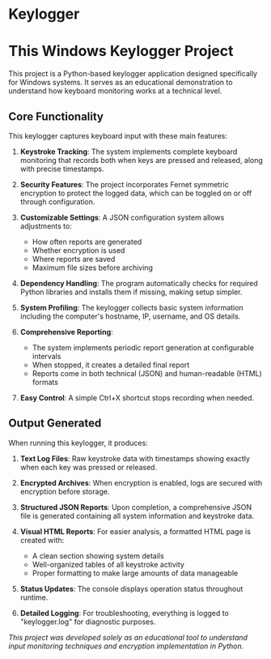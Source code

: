 # Keylogger
# This Windows Keylogger Project

This project is a Python-based keylogger application designed specifically for Windows systems. It serves as an educational demonstration to understand how keyboard monitoring works at a technical level.

## Core Functionality

This keylogger captures keyboard input with these main features:

1. **Keystroke Tracking**: The system implements complete keyboard monitoring that records both when keys are pressed and released, along with precise timestamps.

2. **Security Features**: The project incorporates Fernet symmetric encryption to protect the logged data, which can be toggled on or off through configuration.

3. **Customizable Settings**: A JSON configuration system allows adjustments to:
   - How often reports are generated
   - Whether encryption is used
   - Where reports are saved
   - Maximum file sizes before archiving

4. **Dependency Handling**: The program automatically checks for required Python libraries and installs them if missing, making setup simpler.

5. **System Profiling**: The keylogger collects basic system information including the computer's hostname, IP, username, and OS details.

6. **Comprehensive Reporting**: 
   - The system implements periodic report generation at configurable intervals
   - When stopped, it creates a detailed final report
   - Reports come in both technical (JSON) and human-readable (HTML) formats

7. **Easy Control**: A simple Ctrl+X shortcut stops recording when needed.

## Output Generated

When running this keylogger, it produces:

1. **Text Log Files**: Raw keystroke data with timestamps showing exactly when each key was pressed or released.

2. **Encrypted Archives**: When encryption is enabled, logs are secured with encryption before storage.

3. **Structured JSON Reports**: Upon completion, a comprehensive JSON file is generated containing all system information and keystroke data.

4. **Visual HTML Reports**: For easier analysis, a formatted HTML page is created with:
   - A clean section showing system details
   - Well-organized tables of all keystroke activity
   - Proper formatting to make large amounts of data manageable

5. **Status Updates**: The console displays operation status throughout runtime.

6. **Detailed Logging**: For troubleshooting, everything is logged to "keylogger.log" for diagnostic purposes.

*This project was developed solely as an educational tool to understand input monitoring techniques and encryption implementation in Python.*
